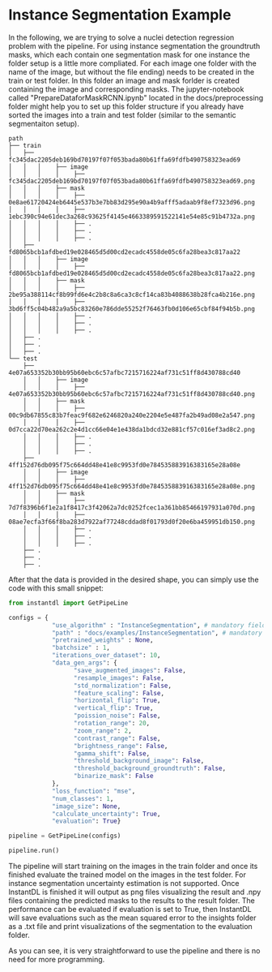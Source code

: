 # Instance Segmentation Example

In the following, we are trying to solve a nuclei detection regression problem with the pipeline. For using instance segmentation the groundtruth masks, which each contain one segmentation mask for one instance the folder setup is a little more compliated.
For each image one folder with the name of the image, but without the file ending) needs to be created in the train or test folder. In this folder an image and mask forlder is created containing the image and corresponding masks.
The jupyter-notebook called "PrepareDataforMaskRCNN.ipynb" located in the docs/preprocessing folder might help you to set up this folder structure if you already have sorted the images into a train and test folder (similar to the semantic segmentaiton setup).

```
path
├── train
│   ├── fc345dac2205deb169bd70197f07f053bada80b61ffa69fdfb490758323ead69
│   │   │    ├── image
│   │   │    │    ├── fc345dac2205deb169bd70197f07f053bada80b61ffa69fdfb490758323ead69.png
│   │   │    ├── mask
│   │   │    │    ├── 0e8ae61720424eb6445e537b3e7bb83d295e90a4b9afff5adaab9f8ef7323d96.png
│   │   │    │    ├── 1ebc390c94e61dec3a268c93625f4145e4663389591522141e54e85c91b4732a.png
│   │   │    │    ├── .
│   │   │    │    ├── .
│   │   │    │    ├── .
│   ├── fd8065bcb1afdbed19e028465d5d00cd2ecadc4558de05c6fa28bea3c817aa22
│   │   │    ├── image
│   │   │    │    ├── fd8065bcb1afdbed19e028465d5d00cd2ecadc4558de05c6fa28bea3c817aa22.png
│   │   │    ├── mask
│   │   │    │    ├── 2be95a388114cf8b99fd6e4c2b8c8a6ca3c8cf14ca83b4088638b28fca4b216e.png
│   │   │    │    ├── 3bd6ff5c04b482a9a5bc83260e786dde55252f76463fb0d106e65cbf84f94b5b.png
│   │   │    │    ├── .
│   │   │    │    ├── .
│   │   │    │    ├── .
│   ├── .
│   ├── .
│   ├── .
└── test
    ├── 4e07a653352b30bb95b60ebc6c57afbc7215716224af731c51ff8d430788cd40
    │   │    ├── image
    │   │    │    ├── 4e07a653352b30bb95b60ebc6c57afbc7215716224af731c51ff8d430788cd40.png
    │   │    ├── mask
    │   │    │    ├── 00c9db67855c83b7feac9f682e6246820a240e2204e5e487fa2b49ad08e2a547.png
    │   │    │    ├── 0d7cca22d70ea262c2e4d1cc66e04e1e438da1bdcd32e881cf57c016ef3ad8c2.png
    │   │    │    ├── .
    │   │    │    ├── .
    │   │    │    ├── .
    ├── 4ff152d76db095f75c664dd48e41e8c9953fd0e784535883916383165e28a08e
    │   │    ├── image
    │   │    │    ├── 4ff152d76db095f75c664dd48e41e8c9953fd0e784535883916383165e28a08e.png
    │   │    ├── mask
    │   │    │    ├── 7d7f8396b6f1e2a1f8417c3f42062a7dc0252fcec1a361bb85466197931a070d.png
    │   │    │    ├── 08ae7ecfa3f66f8ba283d7922af77248cddad8f01793d0f20e6ba459951db150.png
    │   │    │    ├── .
    │   │    │    ├── .
    │   │    │    ├── .
    ├── .
    ├── .
    ├── .
```


After that the data is provided in the desired shape, you can simply use the code with this small snippet:

```python
from instantdl import GetPipeLine

configs = {
            "use_algorithm" : "InstanceSegmentation", # mandatory field
            "path" : "docs/examples/InstanceSegmentation", # mandatory field
	        "pretrained_weights" : None,
            "batchsize" : 1,
            "iterations_over_dataset": 10,
            "data_gen_args": {
                  "save_augmented_images": False,
                  "resample_images": False,
                  "std_normalization": False,
                  "feature_scaling": False,
                  "horizontal_flip": True,
                  "vertical_flip": True,
                  "poission_noise": False,
                  "rotation_range": 20,
                  "zoom_range": 2,
                  "contrast_range": False,
                  "brightness_range": False,
                  "gamma_shift": False,
                  "threshold_background_image": False,
                  "threshold_background_groundtruth": False,
                  "binarize_mask": False
            },
            "loss_function": "mse",
            "num_classes": 1,
            "image_size": None,
            "calculate_uncertainty": True,
            "evaluation": True}

pipeline = GetPipeLine(configs)

pipeline.run()
```
The pipeline will start training on the images in the train folder and once its finished evaluate the trained model on the images in the test folder.
For instance segmentation uncertainty estimation is not supported.
Once InstantDL is finished it will output as png files visualizing the result and .npy files containing the predicted masks to the results to the result folder.
The performance can be evaluated if evaluation is set to True, then InstantDL will save evaluations such as the mean squared error to the insights folder as a .txt file and print visualizations of the segmentation to the evaluation folder.

As you can see, it is very straightforward to use the pipeline and there is no need for more programming.

